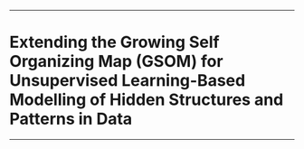 ___
# Extending the Growing Self Organizing Map (GSOM) for Unsupervised Learning-Based Modelling of Hidden Structures and Patterns in Data
___

##
